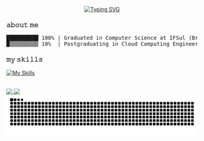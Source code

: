 <p align="center">
  <a href="https://git.io/typing-svg"><img src="https://readme-typing-svg.demolab.com?font=Fira+Code&pause=1000&color=B99DF7&center=true&vCenter=true&width=435&lines=I'm+Gabi;I+work+and+study+about+DevOps%2FSRE" alt="Typing SVG" /></a>
</p>

### 𝚊𝚋𝚘𝚞𝚝 𝚖𝚎

<pre>
██████████ 100% | Graduated in Computer Science at IFSul (Brazil)
█▒▒▒▒▒▒▒▒▒ 10%  | Postgraduating in Cloud Computing Engineering at PUCPR (Brazil)
</pre>
  
### 𝚖𝚢 𝚜𝚔𝚒𝚕𝚕𝚜
[![My Skills](https://skillicons.dev/icons?i=aws,azure,linux,bash,terraform,docker,kubernetes,jenkins,git,postman,postgres&theme=dark)]([https://skillicons.dev](https://github.com/brambillagabrielle/))

<br/>

<div>
  <a href="https://github.com/brambillagabrielle">
    <img height=200 align="center" src="https://github-readme-stats.vercel.app/api?username=brambillagabrielle&theme=material-palenight" />
  </a>
  <a href="https://github.com/brambillagabrielle">
    <img height=200 align="center" src="https://github-readme-stats.vercel.app/api/top-langs?username=brambillagabrielle&layout=compact&langs_count=8&card_width=320&theme=material-palenight" />
  </a>
</div>

<picture>
  <source media="(prefers-color-scheme: dark)" srcset="https://raw.githubusercontent.com/brambillagabrielle/brambillagabrielle/output/github-contribution-grid-snake-dark.svg">
  <source media="(prefers-color-scheme: light)" srcset="https://raw.githubusercontent.com/brambillagabrielle/brambillagabrielle/output/github-contribution-grid-snake.svg">
  <img alt="github contribution grid snake animation" src="https://raw.githubusercontent.com/brambillagabrielle/brambillagabrielle/output/github-contribution-grid-snake.svg">
</picture>
